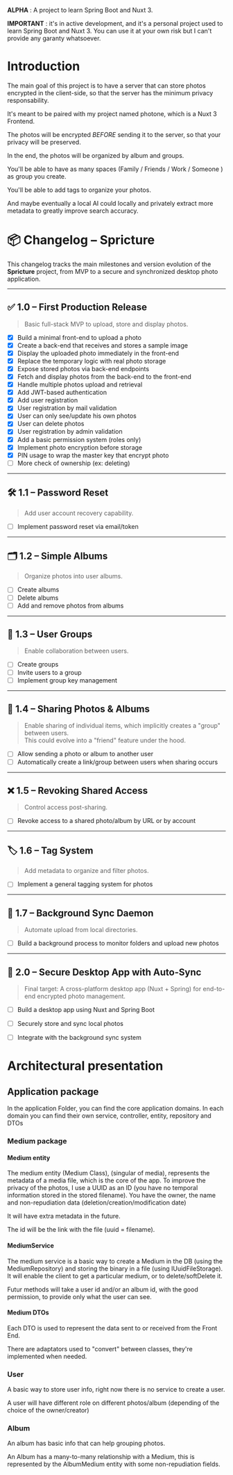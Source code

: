 **ALPHA** : A project to learn Spring Boot and Nuxt 3.

**IMPORTANT** : it's in active development, and it's a personal project used to learn Spring Boot and Nuxt 3.
You can use it at your own risk but I can't provide any garanty whatsoever.

# Introduction
The main goal of this project is to have a server that can store photos encrypted in the client-side, so that the server has the minimum privacy responsability.

It's meant to be paired with my project named photone, which is a Nuxt 3 Frontend.

The photos will be encrypted *BEFORE* sending it to the server, so that your privacy will be preserved.

In the end, the photos will be organized by album and groups. 

You'll be able to have as many spaces (Family / Friends / Work / Someone ) as group you create.

You'll be able to add tags to organize your photos. 

And maybe eventually a local AI could locally and privately extract more metadata to greatly improve search accuracy.

# 📦 Changelog – Spricture

This changelog tracks the main milestones and version evolution of the **Spricture** project, from MVP to a secure and synchronized desktop photo application.

---

## ✅ 1.0 – First Production Release

> Basic full-stack MVP to upload, store and display photos.

- [x] Build a minimal front-end to upload a photo
- [x] Create a back-end that receives and stores a sample image
- [x] Display the uploaded photo immediately in the front-end
- [x] Replace the temporary logic with real photo storage
- [x] Expose stored photos via back-end endpoints
- [x] Fetch and display photos from the back-end to the front-end
- [x] Handle multiple photos upload and retrieval
- [x] Add JWT-based authentication
- [X] Add user registration
- [X] User registration by mail validation
- [X] User can only see/update his own photos
- [X] User can delete photos
- [X] User registration by admin validation
- [X] Add a basic permission system (roles only)
- [X] Implement photo encryption before storage
- [X] PIN usage to wrap the master key that encrypt photo
- [ ] More check of ownership (ex: deleting)

---

## 🛠 1.1 – Password Reset

> Add user account recovery capability.

- [ ] Implement password reset via email/token

---

## 🗂 1.2 – Simple Albums

> Organize photos into user albums.

- [ ] Create albums
- [ ] Delete albums
- [ ] Add and remove photos from albums

---

## 👥 1.3 – User Groups

> Enable collaboration between users.

- [ ] Create groups
- [ ] Invite users to a group
- [ ] Implement group key management

---

## 🔗 1.4 – Sharing Photos & Albums

> Enable sharing of individual items, which implicitly creates a "group" between users.  
> This could evolve into a "friend" feature under the hood.

- [ ] Allow sending a photo or album to another user
- [ ] Automatically create a link/group between users when sharing occurs

---

## ❌ 1.5 – Revoking Shared Access

> Control access post-sharing.

- [ ] Revoke access to a shared photo/album by URL or by account

---

## 🏷 1.6 – Tag System

> Add metadata to organize and filter photos.

- [ ] Implement a general tagging system for photos

---

## 🔁 1.7 – Background Sync Daemon

> Automate upload from local directories.

- [ ] Build a background process to monitor folders and upload new photos

---

## 🚀 2.0 – Secure Desktop App with Auto-Sync

> Final target: A cross-platform desktop app (Nuxt + Spring) for end-to-end encrypted photo management.

- [ ] Build a desktop app using Nuxt and Spring Boot
- [ ] Securely store and sync local photos
- [ ] Integrate with the background sync system


# Architectural presentation

## Application package
In the application Folder, you can find the core application domains.
In each domain you can find their own service, controller, entity, repository and DTOs

### Medium package

#### Medium entity 
The medium entity (Medium Class), (singular of media), represents the metadata of a media file, which is the core of the app.
To improve the privacy of the photos, I use a UUID as an ID (you have no temporal information stored in the stored filename).
You have the owner, the name and non-repudiation data (deletion/creation/modification date)

It will have extra metadata in the future.

The id will be the link with the file (uuid = filename).

#### MediumService
The medium service is a basic way to create a Medium in the DB (using the MediumRepository) and storing the binary in a file (using IUuidFileStorage).
It will enable the client to get a particular medium, or to delete/softDelete it.

Futur methods will take a user id and/or an album id, with the good permission, to provide only what the user can see.

#### Medium DTOs
Each DTO is used to represent the data sent to or received from the Front End.

There are adaptators used to "convert" between classes, they're implemented when needed.

### User
A basic way to store user info, right now there is no service to create a user.

A user will have different role on different photos/album (depending of the choice of the owner/creator)

### Album
An album has basic info that can help grouping photos. 

An Album has a many-to-many relationship with a Medium, this is represented by the AlbumMedium entity with some non-repudiation fields.

